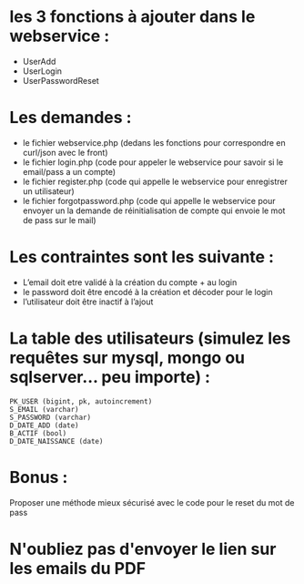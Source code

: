 # les 3 fonctions à ajouter dans le webservice : 

- UserAdd
- UserLogin
- UserPasswordReset

# Les demandes :

- le fichier webservice.php (dedans les fonctions pour correspondre en curl/json avec le front)
- le fichier login.php (code pour appeler le webservice pour savoir si le email/pass a un compte)
- le fichier register.php (code qui appelle le webservice pour enregistrer un utilisateur)
- le fichier forgotpassword.php (code qui appelle le webservice pour envoyer un la demande de réinitialisation de compte qui envoie le mot de pass sur le mail)

# Les contraintes sont les suivante :

- L’email doit etre validé à la création du compte + au login
- le password doit être encodé à la création  et décoder pour le login
- l’utilisateur doit être inactif à l’ajout

# La table des utilisateurs (simulez les requêtes sur mysql, mongo ou sqlserver… peu importe) : 

```
PK_USER (bigint, pk, autoincrement)
S_EMAIL (varchar)
S_PASSWORD (varchar)
D_DATE_ADD (date)
B_ACTIF (bool)
D_DATE_NAISSANCE (date)
```

# Bonus :

Proposer une méthode mieux sécurisé avec le code pour le reset du mot de pass

# N'oubliez pas d'envoyer le lien sur les emails du PDF
